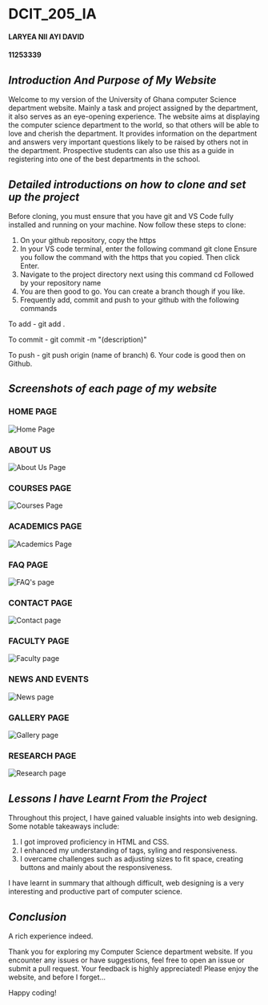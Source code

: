 # DCIT_205_IA
#### **LARYEA NII AYI DAVID**

#### **11253339**

## *Introduction And Purpose of My Website*

Welcome to my version of the University of Ghana computer Science department website. Mainly a task and project assigned by the department, it also serves as an eye-opening experience. The website aims at displaying the computer science department to the world, so that others will be able to love and cherish the department. It provides information on the department and answers very important questions likely to be raised by others not in the department. Prospective students can also use this as a guide in registering into one of the best departments in the school.

## *Detailed introductions on how to clone and set up the project*
Before cloning, you must ensure that you have git and VS Code fully installed and running on your machine.
Now follow these steps to clone:
1. On your github repository, copy the https 
2. In your VS code terminal, enter the following command
git clone 
Ensure you follow the command with the https that you copied. Then click Enter.
3. Navigate to the project directory next using this command
cd
Followed by your repository name
4. You are then good to go. You can create a branch though if you like.
5. Frequently add, commit and push to your github with the following commands

To add - git add .

To commit - git commit -m "(description)"

To push - git push origin (name of branch) 
6. Your code is good then on Github.

## *Screenshots of each page of my website*

### **HOME PAGE**
![Home Page](Home%20Page.jpeg)

### **ABOUT US**
![About Us Page](About%20Us%20Page.jpeg)

### **COURSES PAGE**
![Courses Page](Courses%20Page.jpeg)

### **ACADEMICS PAGE**
![Academics Page](Academics%20Page.jpeg)

### **FAQ PAGE**
![FAQ's page](FAQ%20page.jpeg)

### **CONTACT PAGE**
![Contact page](Contact%20Page.jpeg)

### **FACULTY PAGE**
![Faculty page](Faculty%20Page.jpeg)

### **NEWS AND EVENTS**
![News page](News%20Page.jpeg)

### **GALLERY PAGE**
![Gallery page](Gallery%20Page.jpeg)

### **RESEARCH PAGE**
![Research page](Research%20Page.jpeg)

## *Lessons I have Learnt From the Project*

Throughout this project, I have gained valuable insights into web designing. Some notable takeaways include:

1. I got improved proficiency in HTML and CSS.
2. I enhanced my understanding of tags, syling and responsiveness.
3. I overcame challenges such as adjusting sizes to fit space, creating buttons and mainly about the responsiveness.

I have learnt in summary that although difficult, web designing is a very interesting and productive part of computer science.

## *Conclusion*

A rich experience indeed.

Thank you for exploring my Computer Science department website. If you encounter any issues or have suggestions, feel free to open an issue or submit a pull request. Your feedback is highly appreciated!
Please enjoy the website, and before I forget...

Happy coding!